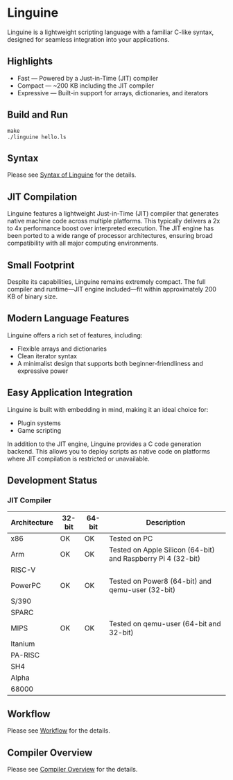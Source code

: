 Linguine
========

Linguine is a lightweight scripting language with a familiar C-like
syntax, designed for seamless integration into your applications.

## Highlights

* Fast — Powered by a Just-in-Time (JIT) compiler
* Compact — ~200 KB including the JIT compiler
* Expressive — Built-in support for arrays, dictionaries, and iterators

## Build and Run

```
make
./linguine hello.ls
```

## Syntax

Please see [Syntax of Linguine](doc/syntax.md) for the details.

## JIT Compilation

Linguine features a lightweight Just-in-Time (JIT) compiler that
generates native machine code across multiple platforms. This
typically delivers a 2x to 4x performance boost over interpreted
execution. The JIT engine has been ported to a wide range of processor
architectures, ensuring broad compatibility with all major computing
environments.

## Small Footprint

Despite its capabilities, Linguine remains extremely compact. The full
compiler and runtime—JIT engine included—fit within approximately
200 KB of binary size.

## Modern Language Features

Linguine offers a rich set of features, including:

* Flexible arrays and dictionaries
* Clean iterator syntax
* A minimalist design that supports both beginner-friendliness and expressive power

## Easy Application Integration

Linguine is built with embedding in mind, making it an ideal choice for:

* Plugin systems
* Game scripting

In addition to the JIT engine, Linguine provides a C code generation
backend. This allows you to deploy scripts as native code on
platforms where JIT compilation is restricted or unavailable.

## Development Status

### JIT Compiler

|Architecture   |32-bit |64-bit |Description                                                  |
|---------------|-------|-------|-------------------------------------------------------------|
|x86            |OK     |OK     |Tested on PC                                                 |
|Arm            |OK     |OK     |Tested on Apple Silicon (64-bit) and Raspberry Pi 4 (32-bit) |
|RISC-V         |       |       |                                                             |
|PowerPC        |OK     |OK     |Tested on Power8 (64-bit) and qemu-user (32-bit)             |
|S/390          |       |       |                                                             |
|SPARC          |       |       |                                                             |
|MIPS           |OK     |OK     |Tested on qemu-user (64-bit and 32-bit)                      |
|Itanium        |       |       |                                                             |
|PA-RISC        |       |       |                                                             |
|SH4            |       |       |                                                             |
|Alpha          |       |       |                                                             |
|68000          |       |       |                                                             |

## Workflow

Please see [Workflow](doc/workflow.md) for the details.

## Compiler Overview

Please see [Compiler Overview](doc/compiler-overview.md) for the details.
